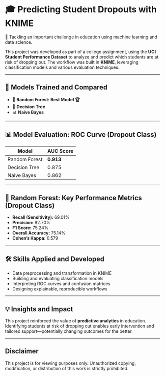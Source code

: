 # 🎓 Predicting Student Dropouts with KNIME

🚀 Tackling an important challenge in education using machine learning and data science.

This project was developed as part of a college assignment, using the **UCI Student Performance Dataset** to analyze and predict which students are at risk of dropping out. The workflow was built in **KNIME**, leveraging classification models and various evaluation techniques.

---

## 🧪 Models Trained and Compared

- 🌲 **Random Forest: Best Model 🏆** 
- 🌿 **Decision Tree**
- 📊 **Naive Bayes**

---

## 📊 Model Evaluation: ROC Curve (Dropout Class)

| Model          | AUC Score |
|----------------|-----------|
| Random Forest  | **0.913** |
| Decision Tree  | 0.875     |
| Naive Bayes    | 0.862     |

---

## 🎯 Random Forest: Key Performance Metrics (Dropout Class)

- **Recall (Sensitivity):** 69.01%
- **Precision:** 82.70%
- **F1 Score:** 75.24%
- **Overall Accuracy:** 75.14%
- **Cohen’s Kappa:** 0.579

---

## 🛠️ Skills Applied and Developed

- Data preprocessing and transformation in KNIME
- Building and evaluating classification models
- Interpreting ROC curves and confusion matrices
- Designing explainable, reproducible workflows

---

## 💡 Insights and Impact

This project reinforced the value of **predictive analytics** in education. Identifying students at risk of dropping out enables early intervention and tailored support—potentially changing outcomes for the better.

---

## Disclaimer
This project is for viewing purposes only. Unauthorized copying, modification, or distribution of this work is strictly prohibited.

